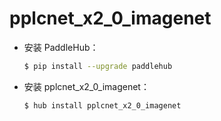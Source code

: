 # pplcnet_x2_0_imagenet
* 安装 PaddleHub：

    ```bash
    $ pip install --upgrade paddlehub
    ```

* 安装 pplcnet_x2_0_imagenet：

    ```bash
    $ hub install pplcnet_x2_0_imagenet
    ```
